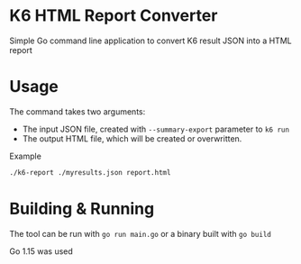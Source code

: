 # K6 HTML Report Converter

Simple Go command line application to convert K6 result JSON into a HTML report

# Usage

The command takes two arguments:

- The input JSON file, created with `--summary-export` parameter to `k6 run`
- The output HTML file, which will be created or overwritten.

Example

```bash
./k6-report ./myresults.json report.html
```

# Building & Running

The tool can be run with `go run main.go` or a binary built with `go build`

Go 1.15 was used

